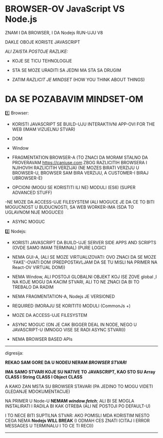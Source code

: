 # BROWSER-OV JavaScript VS Node.js

ZNAM I DA BROWSER, I DA Nodejs RUN-UJU V8

DAKLE OBOJE KORISTE JAVASCRIPT

*ALI ZAISTA POSTOJE RAZLIKE:*

- KOJE SE TICU TEHNOLOGIJE

- STA SE MOZE URADITI SA JEDNI MA STA SA DRUGIM

- ZATIM *RAZLICIT JE MINDSET* (HOW YOU THINK ABOUT THINGS)

# DA SE POZABAVIM MINDSET-OM

:one: Browser:

- KORISTI JAVASCRIPT SE BUILD-UJU INTERAKTIVNI APP-OVI FOR THE WEB (IMAM VIZUELNU STVAR)

- DOM

- Window

- FRAGMENTATION BROWSER-A (TO ZNACI DA MORAM STALNO DA PROVERAVAM <https://caniuse.com> ZBOG RAZLICITIH BROWSERA I NJIHOVIH RAZLICITIH VERZIJA) (NE MOZES BIRATI VERZIJU U BROWSER-U, BROWSER SAM BIRA VERZIJU, A CUSTOMER-I BIRAJ UBROWSER-E)

- OPCIONI (MOGU SE KORISTITI ILI NE) MODULI (ES6) (SUPER ADVANCED STUFF)

-NE MOZE DA ACCESS-UJE FILESYSTEM (ALI MOGUCE JE DA CE TO BITI MOGUCNOST U BUDUCNOSTI, SA WEB WORKER-IMA (SDA TO UGLAVNOM NIJE MOGUCE))

- ASYNC MOGUC

:two: Nodejs:

- KORISTI JAVASCRIPT DA BUILD-UJE SERVER SIDE APPS AND SCRIPTS (OVDE SAMO IMAM TERMINAL) (PURE LOGIC)

- NEMA GUI-A, (ALI SE MOZE VIRTUALIZOVATI: OVO ZNACI DA SE MOZE 'FAKE'-OVATI DOM (PREDPOSTAVLJAM DA SE TU MISLI NA PRIMER NA React-OV VIRTUAL DOM))

- NEMA Window, ALI POSTOJI GLOBALNI OBJEKT KOJ ISE ZOVE global ,I NA KOJE MOGU DA KACIM STVARI, ALI TO NE ZNACI DA BI TO TREBALO DA RADIM

- NEMA FRAGMENTATION-A, Nodejs JE VERSIONED

- REQUIRED (MORAJU SE KORITITI) MODULI (CommonJs +)

- MOZE DA ACCESS-UJE FILESYSTEM

- ASYNC MOGUC (ON JE CAK BIGGER DEAL IN NODE, NEGO U JAVASCRIPT-U (MNOGO VISE SE RADI ASYNC STVARI))

- NEMA BROWSER BASED APIs

******

digresija:

**REKAO SAM GORE DA U NODEU NERAM *BROWSER STVARI***

**IMA SAMO STVARI KOJE SU NATIVE TO JAVASCRIPT, KAO STO SU Array CLASS I String CLASS I Object CLASS**

A KAKO ZAN MSTA SU BROWSER STAVARI (PA JEDINO TO MOGU VIDETI GLEDANJE MDOKUMENTACIJE)

NA PRIMER U Node-U **NEMAM *window.fetch***; ALI BI SE MOGLA INSTALIRATI I RADILA BI KAK OTREBA (ALI NE POSTOJI PO DEFAULT-U)

I TO NECE BITI SUPTILNA STVAR: AKO POMISLI MDA KORISTIM NESTO CEGA NEMA **Nodejs WILL BREAK** (I ODMAH CES ZNATI (CITAJ I ERROR MESSAGES U TERMINALU I TO CE TI RECI))

******
